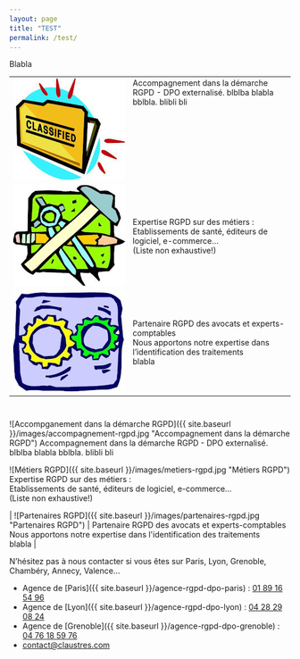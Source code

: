 ```yaml
---
layout: page
title: "TEST"
permalink: /test/
---
```


Blabla

<table Height=600>
    <tr>
      <td valign=top width=200><img src="/images/accompagnement-rgpd.jpg" alt="Accompganement dans la démarche RGPD" title="Accompagnement dans la démarche RGPD"/></td>
      <td valign=top>Accompagnement dans la démarche RGPD - DPO externalisé. blblba blabla bblbla. blibli bli</td>
    </tr>
    <tr>
      <td valign=top width=200><img src="/images/metiers-rgpd.jpg" alt="Métiers RGPD" title="Métiers RGPD" /></td>
      <td>Expertise RGPD sur des métiers :<br /> Etablissements de santé, éditeurs de logiciel, e-commerce…<br /> (Liste non exhaustive!)</td>
    </tr>
    <tr>
      <td valign=top width=200><img src="/images/partenaires-rgpd.jpg" alt="Partenaires RGPD" title="Partenaires RGPD" /></td>
      <td>Partenaire RGPD des avocats et experts-comptables<br /> Nous apportons notre expertise dans l’identification des traitements <br /> blabla</td>
    </tr>
</table>



<p> ![Accompganement dans la démarche RGPD]({{ site.baseurl }}/images/accompagnement-rgpd.jpg "Accompagnement dans la démarche RGPD") Accompagnement dans la démarche RGPD - DPO externalisé. blblba blabla bblbla. blibli bli </p>

![Métiers RGPD]({{ site.baseurl }}/images/metiers-rgpd.jpg "Métiers RGPD") Expertise RGPD sur des métiers :<br> Etablissements de santé, éditeurs de logiciel, e-commerce...<br> (Liste non exhaustive!)

| ![Partenaires RGPD]({{ site.baseurl }}/images/partenaires-rgpd.jpg "Partenaires RGPD") | Partenaire RGPD des avocats et experts-comptables<br> Nous apportons notre expertise dans l'identification des traitements <br> blabla |


N’hésitez pas à nous contacter si vous êtes sur Paris, Lyon, Grenoble, Chambéry, Annecy, Valence…
* Agence de [Paris]({{ site.baseurl }}/agence-rgpd-dpo-paris) : [01 89 16 54 96](tel:+33189165496)
* Agence de [Lyon]({{ site.baseurl }}/agence-rgpd-dpo-lyon) : [04 28 29 08 24](tel:+33428290824)
* Agence de [Grenoble]({{ site.baseurl }}/agence-rgpd-dpo-grenoble) : [04 76 18 59 76](tel:+33476185976)
* [contact@claustres.com](mailto:contact@claustres.com)
